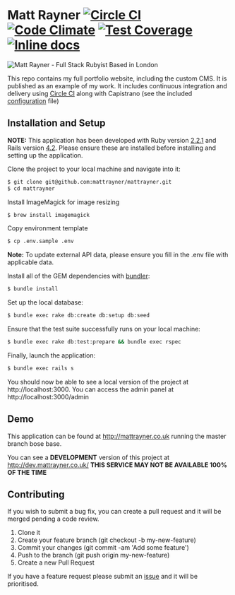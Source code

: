 # Matt Rayner [![Circle CI](https://circleci.com/gh/mattrayner/mattrayner.svg?style=svg)](https://circleci.com/gh/mattrayner/mattrayner) [![Code Climate](https://codeclimate.com/github/mattrayner/mattrayner/badges/gpa.svg)](https://codeclimate.com/github/mattrayner/mattrayner)  [![Test Coverage](https://codeclimate.com/github/mattrayner/mattrayner/badges/coverage.svg)](https://codeclimate.com/github/mattrayner/mattrayner) [![Inline docs](http://inch-ci.org/github/mattrayner/mattrayner.svg?branch=master)](http://inch-ci.org/github/mattrayner/mattrayner)
![Matt Rayner - Full Stack Rubyist Based in London](http://i.imgur.com/TWtbNnG.png)

This repo contains my full portfolio website, including the custom CMS. It is published as an example of my work.
It includes continuous integration and delivery using [Circle CI](https://circleci.com/gh/mattrayner/mattrayner) along with Capistrano (see the included [configuration](circle.yml) file)

## Installation and Setup
**NOTE:** This application has been developed with Ruby version [2.2.1](https://www.ruby-lang.org/en/news/2015/03/03/ruby-2-2-1-released/) and Rails version [4.2](http://weblog.rubyonrails.org/2014/12/19/Rails-4-2-final/). Please ensure these are installed before installing and setting up the application.

Clone the project to your local machine and navigate into it:

```bash
$ git clone git@github.com:mattrayner/mattrayner.git
$ cd mattrayner
```

Install ImageMagick for image resizing

```bash
$ brew install imagemagick
```

Copy environment template

```bash
$ cp .env.sample .env
```

**Note:** To update external API data, please ensure you fill in the .env file with applicable data.

Install all of the GEM dependencies with [bundler](http://bundler.io/):

```bash
$ bundle install
```

Set up the local database:

```bash
$ bundle exec rake db:create db:setup db:seed
```

Ensure that the test suite successfully runs on your local machine:

```bash
$ bundle exec rake db:test:prepare && bundle exec rspec
```

Finally, launch the application:

```bash
$ bundle exec rails s
```

You should now be able to see a local version of the project at http://localhost:3000. You can access the admin panel at http://localhost:3000/admin

## Demo
This application can be found at http://mattrayner.co.uk running the master branch bose base.

You can see a **DEVELOPMENT** version of this project at http://dev.mattrayner.co.uk/ 
**THIS SERVICE MAY NOT BE AVAILABLE 100% OF THE TIME**

## Contributing
If you wish to submit a bug fix, you can create a pull request and it will be merged pending a code review.

1. Clone it
2. Create your feature branch (git checkout -b my-new-feature)
3. Commit your changes (git commit -am 'Add some feature')
4. Push to the branch (git push origin my-new-feature)
5. Create a new Pull Request

If you have a feature request please submit an [issue](http://github.com/mattrayner/mattrayner/issues) and it will be prioritised.